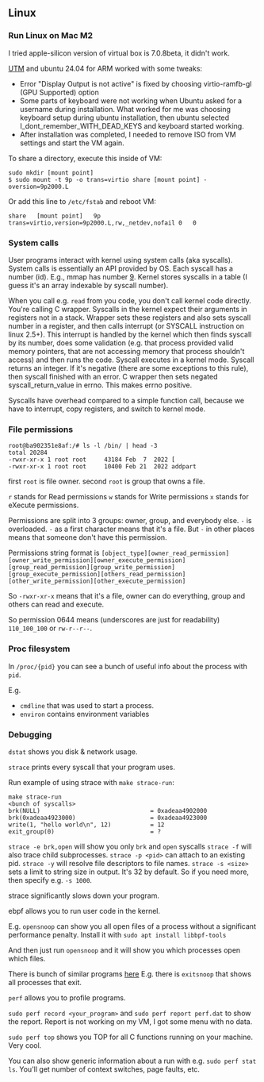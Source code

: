 ## Linux

### Run Linux on Mac M2

I tried apple-silicon version of virtual box is 7.0.8beta, it didn't work.

[UTM](https://mac.getutm.app) and ubuntu 24.04 for ARM worked with some tweaks:

* Error "Display Output is not active" is fixed by choosing virtio-ramfb-gl (GPU Supported) option
* Some parts of keyboard were not working when Ubuntu asked for a username during installation.
  What worked for me was choosing keyboard setup during ubuntu installation, then
  ubuntu selected I_dont_remember_WITH_DEAD_KEYS and keyboard started working.
* After installation was completed, I needed to remove ISO from VM settings and start the VM again.

To share a directory, execute this inside of VM:

```shell
sudo mkdir [mount point]
$ sudo mount -t 9p -o trans=virtio share [mount point] -oversion=9p2000.L
```

Or add this line to `/etc/fstab` and reboot VM:

```text
share	[mount point]	9p	trans=virtio,version=9p2000.L,rw,_netdev,nofail	0	0
```


### System calls
User programs interact with kernel using system calls (aka syscalls). System calls is essentially an API provided by OS.
Each syscall has a number (id). E.g., mmap has number [9](https://github.com/torvalds/linux/blob/6b0f8db921abf0520081d779876d3a41069dab95/arch/x86/entry/syscalls/syscall_64.tbl#L21).
Kernel stores syscalls in a table (I guess it's an array indexable by syscall number).

When you call e.g. `read` from you code, you don't call kernel code directly. You're calling C wrapper.
Syscalls in the kernel expect their arguments in registers not in a stack. Wrapper sets these registers and also sets
syscall number in a register, and then calls interrupt (or SYSCALL instruction on linux 2.5+). This interrupt is handled by the kernel which then
finds syscall by its number, does some validation 
(e.g. that process provided valid memory pointers, that are not accessing memory that process shouldn't access)
and then runs the code. Syscall executes in a kernel mode. 
Syscall returns an integer. If it's negative (there are some exceptions to this rule), then syscall finished with an error.
C wrapper then sets negated syscall_return_value in errno. This makes errno positive.

Syscalls have overhead compared to a simple function call,
because we have to interrupt, copy registers, and switch to kernel mode.


### File permissions

```shell
root@ba902351e8af:/# ls -l /bin/ | head -3
total 20284
-rwxr-xr-x 1 root root     43184 Feb  7  2022 [
-rwxr-xr-x 1 root root     10400 Feb 21  2022 addpart
```

first `root` is file owner.
second `root` is group that owns a file.

`r` stands for Read permissions
`w` stands for Write permissions
`x` stands for eXecute permissions.

Permissions are split into 3 groups: owner, group, and everybody else.
`-` is overloaded. `-` as a first character means that it's a file.
But `-` in other places means that someone don't have this permission.

Permissions string format
is `[object_type][owner_read_permission][owner_write_permission][owner_execute_permission][group_read_permission][group_write_permission][group_execute_permission][others_read_permission][other_write_permission][other_execute_permission]`

So `-rwxr-xr-x` means that it's a file, owner can do everything, group and others can read and execute.

So permission 0644 means (underscores are just for readability) `110_100_100` or `rw-r--r--`.

### Proc filesystem

In `/proc/{pid}` you can see a bunch of useful info about the process with `pid`.

E.g.

* `cmdline` that was used to start a process.
* `environ` contains environment variables

### Debugging

`dstat` shows you disk & network usage.

`strace` prints every syscall that your program uses.


Run example of using strace with `make strace-run`:
```shell
make strace-run
<bunch of syscalls>
brk(NULL)                               = 0xadeaa4902000
brk(0xadeaa4923000)                     = 0xadeaa4923000
write(1, "hello world\n", 12)           = 12
exit_group(0)                           = ?
```

`strace -e brk,open` will show you only `brk` and `open` syscalls
`strace -f` will also trace child subprocesses.
`strace -p <pid>` can attach to an existing pid.
`strace -y` will resolve file descriptors to file names.
`strace -s <size>` sets a limit to string size in output. It's 32 by default. So if you need more, then specify
e.g. `-s 1000`.

strace significantly slows down your program.

ebpf allows you to run user code in the kernel. 

E.g. `opensnoop` can show you all open files of a process without a significant performance penalty.
Install it with `sudo apt install libbpf-tools`

And then just run `opensnoop` and it will show you which processes open which files.

There is bunch of similar programs [here](https://github.com/iovisor/bcc?tab=readme-ov-file)
E.g. there is `exitsnoop` that shows all processes that exit.

`perf` allows you to profile programs.

`sudo perf record <your_program>` and `sudo perf report perf.dat` to show the report. 
Report is not working on my VM, I got some menu with no data.

`sudo perf top` shows you TOP for all C functions running on your machine. Very cool.

You can also show generic information about a run with e.g. `sudo perf stat ls`.
You'll get number of context switches, page faults, etc.